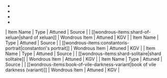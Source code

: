 * 
* 
* 
* 
| Item Name | Type | Attuned | Source |
| [[wondrous-items:shard-of-xeluan|shard of xeluan]] | Wondrous Item | Attuned | KGV |
| Item Name | Type | Attuned | Source |
| [[wondrous-items:constantoris-portrait|constantori's portrait]] | Wondrous Item | Attuned | KGV |
| Item Name | Type | Attuned | Source |
| [[wondrous-items:shard-solitaire|shard solitaire]] | Wondrous Item | Attuned | KGV |
| Item Name | Type | Attuned | Source |
| [[wondrous-items:book-of-vile-darkness-variant|book of vile darkness (variant)]] | Wondrous Item | Attuned | KGV |